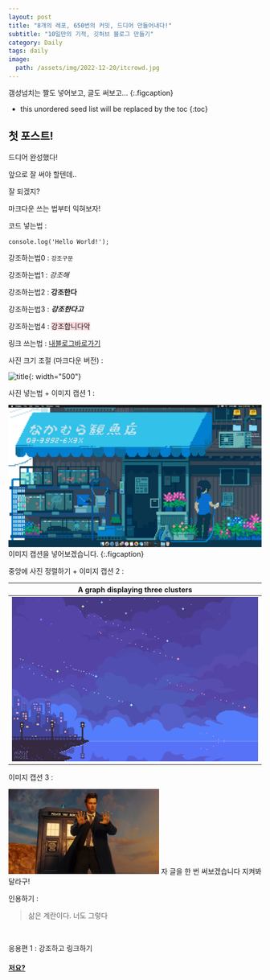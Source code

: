 ```yaml
---
layout: post
title: "8개의 레포, 650번의 커밋, 드디어 만들어내다!"
subtitle: "10일만의 기적, 깃허브 블로그 만들기"
category: Daily
tags: daily
image:
  path: /assets/img/2022-12-20/itcrowd.jpg
---
```


갬성넘치는 짤도 넣어보고, 글도 써보고...
{:.figcaption}

<!--more-->

* this unordered seed list will be replaced by the toc
{:toc}

## 첫 포스트!

드디어 완성했다!

앞으로 잘 써야 할텐데..

잘 되겠지?

마크다운 쓰는 법부터 익혀보자!

코드 넣는법 : 
```
console.log('Hello World!');
```

강조하는법0 : `강조구문`

강조하는법1 : *강조해*

강조하는법2 : **강조한다**

강조하는법3 : ***강조한다고***

강조하는법4 : <span style='background-color: #ffdce0' color = 'black'>강조합니다악</span>

링크 쓰는법 : [내블로그바로가기]

[내블로그바로가기]: https://lunadein2022.github.io


사진 크기 조절 (마크다운 버전) :

![title](/assets/img/2022-12-20/diary1_thrumb.gif){: width="500"}


사진 넣는법 + 이미지 캡션 1 : 

![bg3](/assets/img/2022-12-20/bg4_.gif)
이미지 캡션을 넣어보겠습니다.
{:.figcaption}


중앙에 사진 정렬하기 + 이미지 캡션 2 : 

| <b>A graph displaying three clusters</b> |
| :--------------------------------------: |
| ![good](/assets/img/2022-12-20/bg3_.gif) |


이미지 캡션 3 : 

<p>
  <img src="/assets/img/2022-12-20/picture.jpg" width="300">
  자 글을 한 번 써보겠습니다 지켜봐달라구!
</p>


인용하기 :

>삶은 계란이다. 너도 그렇다

<br>


응용편 1 : 강조하고 링크하기

#### [저요?]

[저요?]: https://lunadein2022.github.io/about/

